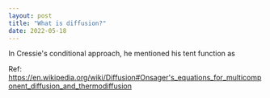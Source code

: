 ```yaml
---
layout: post
title: "What is diffusion?"
date: 2022-05-18
---
```


In Cressie's conditional approach, he mentioned his tent function as 

Ref: https://en.wikipedia.org/wiki/Diffusion#Onsager's_equations_for_multicomponent_diffusion_and_thermodiffusion

